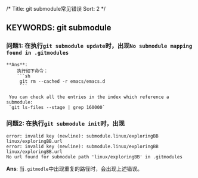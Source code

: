/*
  Title: git submodule常见错误
  Sort: 2
  */

KEYWORDS: git submodule
----
### 问题1: 在执行`git submodule update`时，出现`No submodule mapping found in .gitmodules`
    **Ans**:
        执行如下命令：
        ```sh
         git rm --cached -r emacs/emacs.d
         ```
    
     You can check all the entries in the index which reference a submodule:
     `git ls-files --stage | grep 160000`

### 问题2: 在执行`git submodule init`时，出现
```
error: invalid key (newline): submodule.linux/exploringBB
linux/exploringBB.url
error: invalid key (newline): submodule.linux/exploringBB
linux/exploringBB.url
No url found for submodule path 'linux/exploringBB' in .gitmodules
```
**Ans**:
当`.gitmodle`中出现重复的路径时，会出现上述错误。
